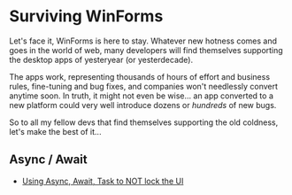 # Surviving WinForms

Let's face it, WinForms is here to stay. Whatever new hotness comes and goes in the world of web, many developers will find themselves supporting the desktop apps of yesteryear (or yesterdecade).

The apps work, representing thousands of hours of effort and business rules, fine-tuning and bug fixes, and companies won't needlessly convert anytime soon. In truth, it might not even be wise... an app converted to a new platform could very well introduce dozens or _hundreds_ of new bugs.

So to all my fellow devs that find themselves supporting the old coldness, let's make the best of it...

## Async / Await

* [Using Async, Await, Task to NOT lock the UI](https://github.com/grantwinney/SurvivingWinForms/tree/master/SurvivingWinForms/SurvivingWinForms/Threading/AsyncAwait/ResponsiveUI)
